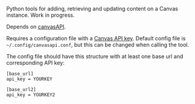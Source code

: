 Python tools for adding, retrieving and updating content on a Canvas instance. Work in progress.

Depends on [canvasAPI](https://canvasapi.readthedocs.io/en/latest/).

Requires a configuration file with a [Canvas API key](https://community.canvaslms.com/docs/DOC-14409-4214861717). Default config file is `~/.config/canvasapi.conf`, but this can be changed when calling the tool.

The config file should have this structure with at least one base url and corresponding API key:

```
[base_url]
api_key = YOURKEY

[base_url2]
api_key = YOURKEY2
```
